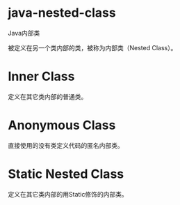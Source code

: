# java-nested-class
Java内部类

被定义在另一个类内部的类，被称为内部类（Nested Class）。

# Inner Class

定义在其它类内部的普通类。

# Anonymous Class

直接使用的没有类定义代码的匿名内部类。

# Static Nested Class

定义在其它类内部的用Static修饰的内部类。
